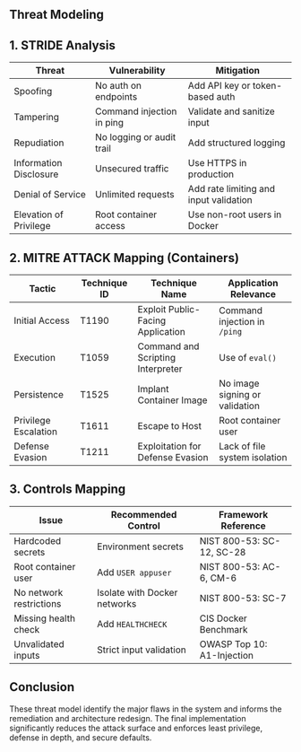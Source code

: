 ## Threat Modeling

## 1. STRIDE Analysis
| Threat                 | Vulnerability             | Mitigation                             |
| ---------------------- | ------------------------- | -------------------------------------- |
| Spoofing               | No auth on endpoints      | Add API key or token-based auth        |
| Tampering              | Command injection in ping | Validate and sanitize input            |
| Repudiation            | No logging or audit trail | Add structured logging                 |
| Information Disclosure | Unsecured traffic         | Use HTTPS in production                |
| Denial of Service      | Unlimited requests        | Add rate limiting and input validation |
| Elevation of Privilege | Root container access     | Use non-root users in Docker           |

## 2. MITRE ATTACK Mapping (Containers)
| Tactic         | Technique ID | Technique Name | Application Relevance |
|----------------|--------------|----------------|------------------------|
| Initial Access | T1190         | Exploit Public-Facing Application | Command injection in `/ping` |
| Execution      | T1059         | Command and Scripting Interpreter | Use of `eval()` |
| Persistence    | T1525         | Implant Container Image | No image signing or validation |
| Privilege Escalation | T1611  | Escape to Host | Root container user |
| Defense Evasion | T1211        | Exploitation for Defense Evasion | Lack of file system isolation |

## 3. Controls Mapping
| Issue | Recommended Control | Framework Reference |
|-------|---------------------|---------------------|
| Hardcoded secrets | Environment secrets | NIST 800-53: SC-12, SC-28 |
| Root container user | Add `USER appuser` | NIST 800-53: AC-6, CM-6 |
| No network restrictions | Isolate with Docker networks | NIST 800-53: SC-7 |
| Missing health check | Add `HEALTHCHECK` | CIS Docker Benchmark |
| Unvalidated inputs | Strict input validation | OWASP Top 10: A1-Injection |

## Conclusion
These threat model identify the major flaws in the system and informs the remediation and architecture redesign. The final implementation significantly reduces the attack surface and enforces least privilege, defense in depth, and secure defaults.